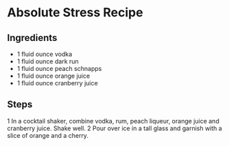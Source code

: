 # Absolute Stress Recipe



## Ingredients

* 1 fluid ounce vodka
* 1 fluid ounce dark run
* 1 fluid ounce peach schnapps
* 1 fluid ounce orange juice
* 1 fluid ounce cranberry juice

## Steps
1 In a cocktail shaker, combine vodka, rum, peach liqueur, orange juice and cranberry juice. Shake well.
2 Pour over ice in a tall glass and garnish with a slice of orange and a cherry.